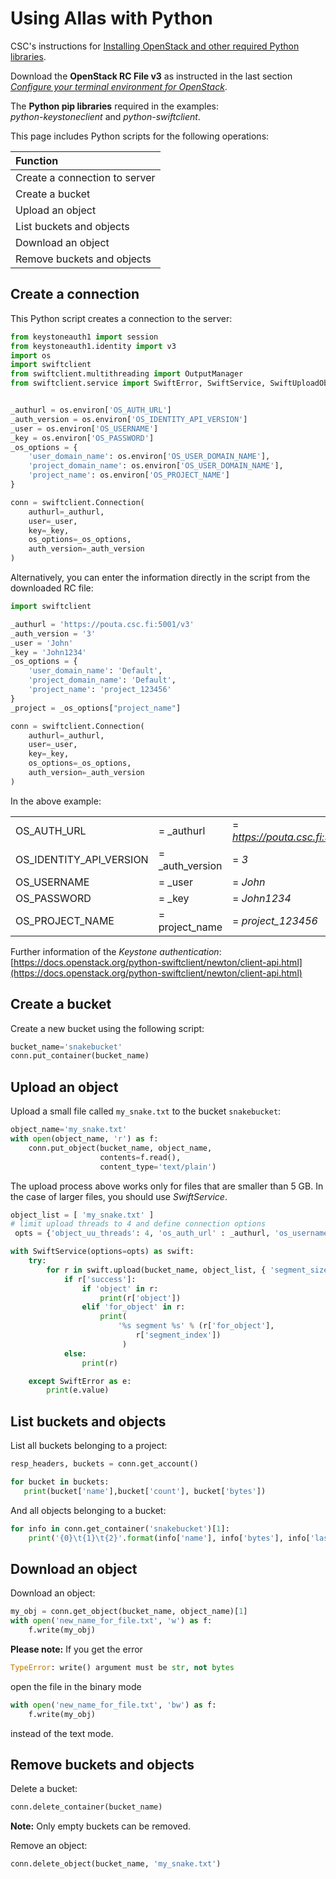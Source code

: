 # Using Allas with Python

CSC's instructions for [Installing OpenStack and other required Python libraries](../../../cloud/pouta/install-client.md).

Download the **OpenStack RC File v3** as instructed in the last section [*Configure your terminal environment for OpenStack*](../../../cloud/pouta/install-client.md#configure-your-terminal-environment-for-openstack).

The **Python pip libraries** required in the examples:  
 *python-keystoneclient* and *python-swiftclient*.

This page includes Python scripts for the following operations:

| Function |
| :--- |
| Create a connection to server |
| Create a bucket |
| Upload an object |
| List buckets and objects |
| Download an object |
| Remove buckets and objects |

## Create a connection

This Python script creates a connection to the server:
```python
from keystoneauth1 import session
from keystoneauth1.identity import v3
import os
import swiftclient
from swiftclient.multithreading import OutputManager
from swiftclient.service import SwiftError, SwiftService, SwiftUploadObject


_authurl = os.environ['OS_AUTH_URL']
_auth_version = os.environ['OS_IDENTITY_API_VERSION']
_user = os.environ['OS_USERNAME']
_key = os.environ['OS_PASSWORD']
_os_options = {
    'user_domain_name': os.environ['OS_USER_DOMAIN_NAME'],
    'project_domain_name': os.environ['OS_USER_DOMAIN_NAME'],
    'project_name': os.environ['OS_PROJECT_NAME']
}

conn = swiftclient.Connection(
    authurl=_authurl,
    user=_user,
    key=_key,
    os_options=_os_options,
    auth_version=_auth_version
)
```

Alternatively, you can enter the information directly in the script from the downloaded RC file:

```python
import swiftclient

_authurl = 'https://pouta.csc.fi:5001/v3'
_auth_version = '3'
_user = 'John'
_key = 'John1234'
_os_options = {
    'user_domain_name': 'Default',
    'project_domain_name': 'Default',
    'project_name': 'project_123456'
}
_project = _os_options["project_name"]

conn = swiftclient.Connection(
    authurl=_authurl,
    user=_user,
    key=_key,
    os_options=_os_options,
    auth_version=_auth_version
)
```
  
In the above example:

| | | |
|-|-|-|
| OS_AUTH_URL | = _authurl | = *https://pouta.csc.fi:5001/v3*  |
| OS_IDENTITY_API_VERSION | = _auth_version | = *3*  |
| OS_USERNAME | = _user | = *John*  |
| OS_PASSWORD | = _key | = *John1234* |  
| OS_PROJECT_NAME | = project_name | = *project_123456* |

Further information of the _Keystone authentication_:  
[https://docs.openstack.org/python-swiftclient/newton/client-api.html](https://docs.openstack.org/python-swiftclient/newton/client-api.html) 

## Create a bucket

Create a new bucket using the following script:

```python
bucket_name='snakebucket'
conn.put_container(bucket_name)
```

## Upload an object

Upload a small file called `my_snake.txt` to the bucket `snakebucket`:

```python
object_name='my_snake.txt'
with open(object_name, 'r') as f:
    conn.put_object(bucket_name, object_name,
                    contents=f.read(),
                    content_type='text/plain')
```
The upload process above works only for files that are smaller than 5 GB. 
In the case of larger files, you should use _SwiftService_.

```python
object_list = [ 'my_snake.txt' ]
# limit upload threads to 4 and define connection options
 opts = {'object_uu_threads': 4, 'os_auth_url' : _authurl, 'os_username' : _user, 'os_password' : _key, 'os_project_name' : _project, 'os_project_domain_name' : 'Default' }

with SwiftService(options=opts) as swift:
    try:
        for r in swift.upload(bucket_name, object_list, { 'segment_size': 5000000000, }):
            if r['success']:
                if 'object' in r:
                    print(r['object'])
                elif 'for_object' in r:
                    print(
                        '%s segment %s' % (r['for_object'],
                            r['segment_index'])
                         )
            else:
                print(r)

    except SwiftError as e:
        print(e.value)
```



## List buckets and objects

List all buckets belonging to a project:
```python
resp_headers, buckets = conn.get_account()

for bucket in buckets:
   print(bucket['name'],bucket['count'], bucket['bytes'])
```

And all objects belonging to a bucket:
```python
for info in conn.get_container('snakebucket')[1]:
    print('{0}\t{1}\t{2}'.format(info['name'], info['bytes'], info['last_modified']))
```

## Download an object

Download an object:
```python
my_obj = conn.get_object(bucket_name, object_name)[1]
with open('new_name_for_file.txt', 'w') as f:
    f.write(my_obj)
```

**Please note:** If you get the error
```python
TypeError: write() argument must be str, not bytes
```
open the file in the binary mode
```python
with open('new_name_for_file.txt', 'bw') as f:
    f.write(my_obj)
```
instead of the text mode.


## Remove buckets and objects

Delete a bucket:
```python
conn.delete_container(bucket_name)
```

**Note:** Only empty buckets can be removed.

Remove an object:
```python
conn.delete_object(bucket_name, 'my_snake.txt')
```
